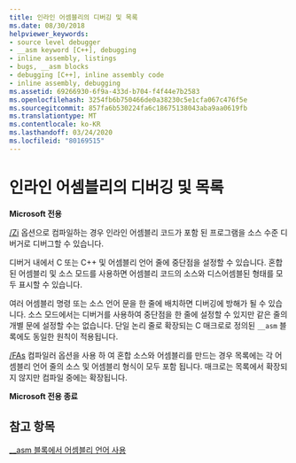 ```yaml
---
title: 인라인 어셈블리의 디버깅 및 목록
ms.date: 08/30/2018
helpviewer_keywords:
- source level debugger
- __asm keyword [C++], debugging
- inline assembly, listings
- bugs, __asm blocks
- debugging [C++], inline assembly code
- inline assembly, debugging
ms.assetid: 69266930-6f9a-433d-b704-f4f44e7b2583
ms.openlocfilehash: 3254fb6b750466de0a38230c5e1cfa067c476f5e
ms.sourcegitcommit: 857fa6b530224fa6c18675138043aba9aa0619fb
ms.translationtype: MT
ms.contentlocale: ko-KR
ms.lasthandoff: 03/24/2020
ms.locfileid: "80169515"
---
```

# <a name="debugging-and-listings-for-inline-assembly"></a>인라인 어셈블리의 디버깅 및 목록

**Microsoft 전용**

[/Zi](../../build/reference/z7-zi-zi-debug-information-format.md) 옵션으로 컴파일하는 경우 인라인 어셈블리 코드가 포함 된 프로그램을 소스 수준 디버거로 디버그할 수 있습니다.

디버거 내에서 C 또는 C++ 및 어셈블리 언어 줄에 중단점을 설정할 수 있습니다. 혼합된 어셈블리 및 소스 모드를 사용하면 어셈블리 코드의 소스와 디스어셈블된 형태를 모두 표시할 수 있습니다.

여러 어셈블리 명령 또는 소스 언어 문을 한 줄에 배치하면 디버깅에 방해가 될 수 있습니다. 소스 모드에서는 디버거를 사용하여 중단점을 한 줄에 설정할 수 있지만 같은 줄의 개별 문에 설정할 수는 없습니다. 단일 논리 줄로 확장되는 C 매크로로 정의된 `__asm` 블록에도 동일한 원칙이 적용됩니다.

[/FAs](../../build/reference/fa-fa-listing-file.md) 컴파일러 옵션을 사용 하 여 혼합 소스와 어셈블리를 만드는 경우 목록에는 각 어셈블리 언어 줄의 소스 및 어셈블리 형식이 모두 포함 됩니다. 매크로는 목록에서 확장되지 않지만 컴파일 중에는 확장됩니다.

**Microsoft 전용 종료**

## <a name="see-also"></a>참고 항목

[__asm 블록에서 어셈블리 언어 사용](../../assembler/inline/using-assembly-language-in-asm-blocks.md)<br/>
